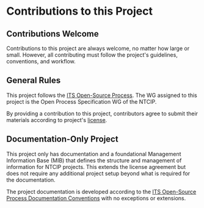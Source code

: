 # Contributions to this Project

## Contributions Welcome

Contributions to this project are always welcome, no matter how large or small.
However, all contributing must follow the project's guidelines, conventions, and
workflow.

## General Rules

This project follows the [ITS Open-Source Process](https://ite-org.github.io/NTCIP-8008/). The WG assigned to this project is the Open Process Specification WG of the NTCIP.

By providing a contribution to this project, contributors agree to submit their materials according to project's [license](LICENSE.md).

## Documentation-Only Project

This project only has documentation and a foundational Management Information Base (MIB) that defines the structure and management of information for NTCIP projects. This extends the license agreement but does not require any additional project setup beyond what is required for the documentation.

The project documentation is developed according to the [ITS Open-Source Process Documentation Conventions](https://ite-org.github.io/NTCIP-8008/documentation-conventions/) with no exceptions or extensions.
